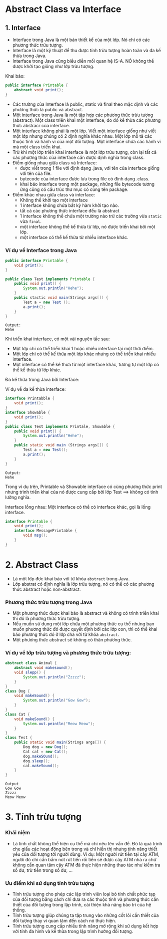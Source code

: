 # Abstract Class va Interface

## 1. Interface

- Interface trong Java là một bản thiết kế của một lớp. Nó chỉ có các phương thức trừu tượng. 
- Interface là một kỹ thuật để thu được tính trừu tượng hoàn toàn và đa kế thừa trong Java.
- Interface trong Java cũng biểu diễn  mối quan hệ IS-A. NÓ không thể được khởi tạo giống như lớp trừu tượng.

Khai báo:

```java
public interface Printable {
    abstract void print();
}
```

- Các trường của Interface là public, static và final theo mặc định và các phương thức là public và abstract.
- Một interface trong Java là một tập  hợp các phương thức trừu tượng (abstract). Một class triển khai một interface, do đó kể thừa các phương thức abstracr của interface.
- Một interface không phải là một lớp. Viết một interface giống như viết một  lớp nhưng chúng có 2 định nghĩa khác nhau. Một lớp mô tả các thuộc tính và hành vi của một đối tượng. Một interface chứa các hành vi mà một class triển khai.
- Trừ khi một lớp triển khai interface là một lớp trừu tượng, còn lại tất cả các phương thức của interface cần được định nghĩa trong class.
- Điểm giống nhau giữa class và Interface:
  - được viết trong 1 file với định dạng .java, với tên của interface giống với tên của file.
  - bytecode của interface được lưu trong file có định dạng .class.
  - khai báo interface trong một package, những file bytecode tương ứng cũng có cấu trúc thư mục có cùng tên package.
- Điểm khác nhau giữa class và interface:
  - Không thể khởi tạo một interface
  - 1 interface không chứa bất kỳ hàm khởi tạo nào.
  - tất cả các phương thức interface đều là abstract
  - 1 interface không thể chứa một trường nào trừ các trường vừa `static` vừa `final`.
  - một interface không thể kế thừa từ lớp, nó được triển khai bởi một lớp.
  - một interface có thể kế thừa từ nhiều interface khác.
### Ví dụ về Interface trong Java
```java
public interface Printable {
    void print();
} 

public class Test implements Printable {
    public void print() {
        System.out.println("Hehe");
    }
    public stactic void main(Strings args[]) {
        Test a = new Test ();
        a.print();
    }
}
```
```
Output:
Hehe
```

Khi triển khai interface, có một vài nguyên tắc sau:
- Một lớp chỉ có thể triển khai 1 hoặc nhiều interface tại một thời điểm.
- Một lớp chỉ có thể kế thừa một lớp khác nhưng có thể triển khai nhiều interface.
- Một interface có thể kế thưa từ một interface khác, tương tự một lớp có thể kế thừa từ lớp khác.

Đa kế thừa trong Java bởi Interface:

Ví dụ về đa kế thừa interface:

```java
interface Printabble {
    void print();
}
interface Showable {
    void print();
}
public class Test implements Printale, Showable {
    public void print() {
        System.out.println("Hehe");
    }
    public static void main (Strings args[]) {
        Test a = new Test();
        a.print();
    }
}
```
```
Output:
Hehe
```
Trong ví dụ trên, Printable và Showable interface có cùng phương thức print nhưng trình triển khai của nó được cung cấp bởi lớp Test ==> không có tính lưỡng nghĩa.


Interface lồng nhau:
Một interface có thể có interface khác, gọi là lồng interface.

```java
interface Printable {
    void print();
    interface MessagePrintable {
        void msg();
    }
}
```

# 2. Abstract Class
- Là một lớp đợc khai báo với từ khóa `abstract` trong Java.
- Lớp abstrat có định nghĩa là lớp trừu tượng, nó có thể có các phương thức abstract hoặc non-abstract.

### Phương thức trừu tượng trong Java
- Một phương thức được khai báo là abstract và không có trình triển khai thì đó là phương thức trừu tượng.
- Nếu muốn sử dụng một lớp chứa một phương thức cụ thể nhưng bạn muốn phương thức đó được quyết định bởi các lớp con, thì có thể khai báo phương thức đó ở lớp cha với từ khóa `abstract`.
- Một phương thức abstract sẽ không có thân phương thức.

### Ví dụ về lớp trừu tượng và phương thức trừu tượng:

```java
abstract class Animal {
    abstract void makesound();
    void slepp() {
        System.out.println("Zzzzz");
    }
}
class Dog {
    void makeSound() {
        System.out.println("Gow Gow");
    }
}
class Cat {
    void makeSound() {
        System.out.peintln("Meow Meow");
    }
}
class Test {
    public static void main(Strings args[]) {
        Dog dog = new Dog();
        Cat cat = new Cat();
        dog.makeSOund();
        dog.sleep();
        cat.makeSound();
    }
}
```
```
Output
Gow Gow
Zzzzz
Meow Meow
```

# 3. Tính trừu tượng


### Khái niệm
- Là tính chất không thể hiện cụ thể mà chỉ nêu tên vấn đề. Đó là quá trình che giấu các hoạt động bên trong và chỉ hiển thị nhưng tính năng thiết yếu của đối tượng tới người dùng.
Ví dụ: Một người rút tiền tại cây ATM, người đó chỉ cần bấm nút rút tiền rồi tiền sẽ được cây ATM nhả ra chứ không cần quan tâm cây ATM đã thực hiện những thao tác như kiểm tra số dư, trừ tiền trong số dư, ...

### Ưu điểm khi sử dụng tính trừu tượng
- Tính trừu tượng cho phép các lập trình viên loại bỏ tính chất phức tạp của đối tượng bằng cách chỉ đưa ra các thuộc tính và phương thức cần thiết của đối tượng trong lập trình, cải thiện khả năng bảo trì của hệ thống.
- Tính trừu tượng giúp chúng ta tập trung vào những cốt lõi cần thiết của đối tượng thay vì quan tâm đến cách nó thực hiện.
- Tính trừu tượng cung cấp nhiều tính năng mở rộng khi sử dụng kết hợp với tính đa hình và kế thừa trong lập trình hướng đối tượng.

